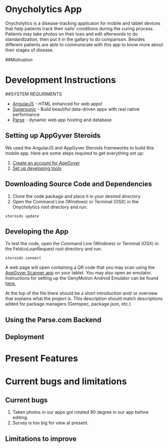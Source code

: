# Onycholytics App

Onycholytics is a disease-tracking applicaion for mobile and tablet devices that help patients track their nails’ conditions during the curing process. Patients may take photos on their toes and edit afterwords to do standardization, then put it in the gallary to do comparison. Besides different patients are able to communicate with this app to know more about their stages of disease.

##Motivation

# Development Instructions
##SYSTEM REQUIRMENTS
- [AngularJS](https://angularjs.org/) - HTML enhanced for web apps!
- [Supersonic](http://www.appgyver.com/supersonic/ui) - Build beautiful data-driven apps with real native performance
- [Parse](https://parse.com/) - dynamic web app hosting and database

## Setting up AppGyver Steroids

We used the AngularJS and AppGyver Steroids frameworks to build this mobile app. Here are some steps required to get everything set up:

1. [Create an account for AppGyver](http://www.appgyver.com/steroids_sign_up)
2. [Set up developing tools](https://academy.appgyver.com/installwizard/steps#/home) 

## Downloading Source Code and Dependencies

1. Clone the code package and place it in your desired directory
2. Open the Command Line (Windows) or Terminal (OSX) in the Onycholytics root directory and run:

```
steroids update
```

## Developing the App

To test the code, open the Command Line (Windows) or Terminal (OSX) in the FeldcoLoanRequest root directory and run:
```
steroids connect
```
A web page will open containing a QR code that you may scan using the [AppGyver Scanner app](https://play.google.com/store/apps/details?id=com.appgyver.freshandroid&hl=en) on your tablet. You may also open an emulator. Instructions for setting up the GenyMotion Android Emulator can be found [here.](http://docs.appgyver.com/tooling/cli/emulators/genymotion/)

At the top of the file there should be a short introduction and/ or overview that explains what the project is. This description should match descriptions added for package managers (Gemspec, package.json, etc.)

## Using the Parse.com Backend

## Deployment

# Present Features



# Current bugs and limitations
## Current bugs
1. Taken photos in our apps got rotated 90 degree in our app before editing.
2. Survey is too big for view at present.

## Limitations to improve
